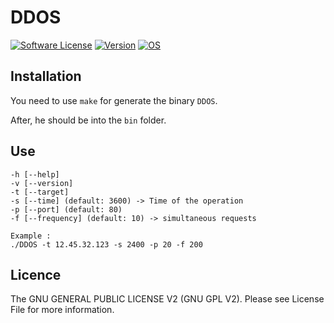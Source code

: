 # DDOS
[![Software License](https://img.shields.io/badge/license-GNU%20GPL%20V2-green.svg?style=flat-square)](LICENSE) [![Version](https://img.shields.io/badge/version-1.0.0-red.svg?style=flat-square)](https://github.com/solikate/DDOS)
[![OS](https://img.shields.io/badge/OS-Linux-orange.svg?style=flat-square)](https://github.com/torvalds/linux)

## Installation
You need to use `make` for generate the binary `DDOS`.

After, he should be into the `bin` folder.

## Use

    -h [--help]
    -v [--version]
    -t [--target]
    -s [--time] (default: 3600) -> Time of the operation
    -p [--port] (default: 80)
    -f [--frequency] (default: 10) -> simultaneous requests

    Example :
    ./DDOS -t 12.45.32.123 -s 2400 -p 20 -f 200

## Licence
The GNU GENERAL PUBLIC LICENSE V2 (GNU GPL V2). Please see License File for more information.
